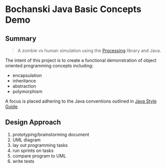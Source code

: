 # Bochanski Java Basic Concepts Demo

## Summary

> A zombie vs human simulation using the [Processing](https://processing.org/) library and Java.

The intent of this project is to create a functional demonstration of object oriented programming concepts including:
- encapsulation
- inheritance
- abstraction
- polymorphism

A focus is placed adhering to the Java conventions outlined in [Java Style Guide](https://google.github.io/styleguide/javaguide.html#s5-naming).

## Design Approach

1. prototyping/brainstorming document
2. UML diagram
3. lay out programming tasks
4. run sprints on tasks
5. compare program to UML
6. write tests
